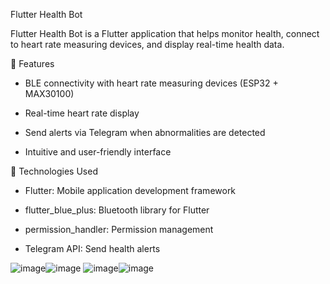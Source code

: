 Flutter Health Bot

Flutter Health Bot is a Flutter application that helps monitor health, connect to heart rate measuring devices, and display real-time health data.

📌 Features

- BLE connectivity with heart rate measuring devices (ESP32 + MAX30100)

- Real-time heart rate display

- Send alerts via Telegram when abnormalities are detected

- Intuitive and user-friendly interface

🚀 Technologies Used

- Flutter: Mobile application development framework

- flutter_blue_plus: Bluetooth library for Flutter

- permission_handler: Permission management


- Telegram API: Send health alerts

![image](https://github.com/user-attachments/assets/63e3a075-f31e-4399-b82a-2a11d9d5c731)![image](https://github.com/user-attachments/assets/99a90062-9a57-4292-b18e-6df25f42c784)
![image](https://github.com/user-attachments/assets/710df723-f5d5-4555-bc05-a0f4d1c35775)![image](https://github.com/user-attachments/assets/a80b5ded-1114-4ec3-a009-90ac32770045)



